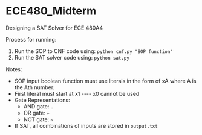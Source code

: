# ECE480_Midterm
Designing a SAT Solver for ECE 480A4

Process for running:
1) Run the SOP to CNF code using: 
`python cnf.py "SOP function"`
2) Run the SAT solver code using:
`python sat.py`

Notes:
- SOP input boolean function must use literals in the form of xA where A is the Ath number. 
- First literal must start at x1 ---- x0 cannot be used
- Gate Representations:
    - AND gate: `.` 
    - OR gate: `+` 
    - NOT gate: `~`
- If SAT, all combinations of inputs are stored in `output.txt `